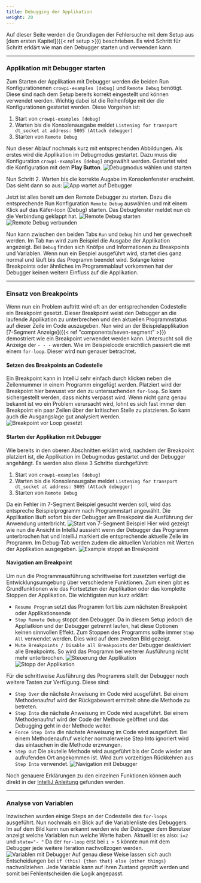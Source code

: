 ```yaml
---
title: Debugging der Applikation
weight: 20
---
```


Auf dieser Seite werden die Grundlagen der Fehlersuche mit dem Setup aus [dem ersten Kapitel]({{< ref setup >}}) beschrieben. Es wird
Schritt für Schritt erklärt wie man den Debugger starten und verwenden kann.

---

### Applikation mit Debugger starten

Zum Starten der Applikation mit Debugger werden die beiden Run Konfigurationenen `crowpi-examples [debug]` und `Remote Debug` benötigt.
Diese sind nach dem Setup bereits korrekt eingestellt und können verwendet werden. Wichtig dabei ist die Reihenfolge mit der die
Konfigurationen gestartet werden. Diese Vorgehen ist:

1. Start von `crowpi-examples [debug]`
2. Warten bis die Konsolenausgabe meldet `Listening for transport dt_socket at address: 5005 (Attach debugger)`
3. Starten von `Remote Debug`

Nun dieser Ablauf nochmals kurz mit entsprechenden Abbildungen. Als erstes wird die Applikation im Debugmodus gestartet. Dazu muss die
Konfiguration `crowpi-examples [debug]` angewählt werden. Gestartet wird die Konfiguration mit dem **Play Button**.
![Debugmodus wählen und starten](/fhnw-crowpi/images/basics/intellij-select-and-start-debug.JPG)

Nun Schritt 2. Warten bis die korrekte Augabe im Konsolenfenster erscheint. Das sieht dann so aus:
![App wartet auf Debugger](/fhnw-crowpi/images/basics/intellij-waiting-for-debugger.JPG?height=500px)

Jetzt ist alles bereit um den Remote Debugger zu starten. Dazu die entsprechende Run Konfiguration `Remote Debug` auswählen und mit einem
Klick auf das Käfer-Icon (Debug) starten. Das Debugfenster meldet nun ob die Verbindung geklappt hat.
![Remote Debug starten](/fhnw-crowpi/images/basics/intellij-start-remote-debug.JPG)
![Remote Debug verbunden](/fhnw-crowpi/images/basics/intellij-debug-connected.JPG)

Nun kann zwischen den beiden Tabs `Run` und `Debug` hin und her gewechselt werden. Im Tab `Run` wird zum Beispiel die Ausgabe der
Applikation angezeigt. Bei `Debug` finden sich Knöfpe und Informationen zu Breakpoints und Variablen. Wenn nun ein Bespiel ausgeführt wird,
startet dies ganz normal und läuft bis das Programm beendet wird. Solange keine Breakpoints oder ähnliches im Programmablauf vorkommen hat
der Debugger keinen weitern Einfluss auf die Applikation.

---

### Einsatz von Breakpoints

Wenn nun ein Problem auftritt wird oft an der entsprechenden Codestelle ein Breakpoint gesetzt. Dieser Breakpoint weist den Debugger an die
laufende Applikation zu unterbrechen und den aktuellen Programmstatus auf dieser Zeile im Code auszugeben. Nun wird an der
Beispielapplikation [7-Segment Anzeige]({{< ref "components/seven-segment"  >}}) demostriert wie ein Breakpoint verwendet werden kann.
Untersucht soll die Anzeige der `- - -` werden. Wie im Beispielcode ersichtlich passiert die mit einem `for-loop`. Dieser wird nun genauer
betrachtet.

#### Setzen des Breakpoints an Codestelle

Ein Breakpoint kann in IntelliJ sehr einfach durch klicken neben die Zeilennummer in einem Programm eingefügt werden. Platziert wird der
Breakpoint hier bewusst vor den zu untersuchenden `for-loop`. So kann sichergestellt werden, dass nichts verpasst wird. Wenn nicht ganz
genau bekannt ist wo ein Problem verursacht wird, lohnt es sich fast immer den Breakpoint ein paar Zeilen über der kritischen Stelle zu
platzieren. So kann auch die Ausgangslage gut analysiert werden.
![Breakpoint vor Loop gesetzt](/fhnw-crowpi/images/basics/intellij-setbreakpoint-before-loop.JPG)

#### Starten der Applikation mit Debugger

Wie bereits in den oberen Abschnitten erklärt wird, nachdem der Breakpoint platziert ist, die Applikation im Debugmodus gestartet und der
Debugger angehängt. Es werden also diese 3 Schritte durchgeführt:

1. Start von `crowpi-examples [debug]`
2. Warten bis die Konsolenausgabe meldet `Listening for transport dt_socket at address: 5005 (Attach debugger)`
3. Starten von `Remote Debug`

Da ein Fehler im 7-Segment Beispiel gesucht werden soll, wird das entspreche Beispielprogramm nach Programmstart angewählt. Die Applikation
läuft sofort bis der Debugger am Breakpoint die Ausführung der Anwendung unterbricht.
![Start von 7-Segment Beispiel](/fhnw-crowpi/images/basics/intellij-start-sevensegment.JPG)
Hier wird gezeigt wie nun die Ansicht in IntelliJ aussieht wenn der Debugger das Programm unterbrochen hat und IntelliJ markiert die
entsprechende aktuelle Zeile im Programm. Im Debug-Tab werden zudem die aktuellen Variablen mit Werten der Applikation ausgegeben.
![Example stoppt an Breakpoint](/fhnw-crowpi/images/basics/intellij-debugger-stopped-at-breakpoint.JPG)

#### Navigation am Breakpoint

Um nun die Programmausführung schrittweise fort zusetzten verfügt die Entwicklungsumgebung über verschiedene Funktionen. Zum einen gibt es
Grundfunktionen wie das Fortsetzten der Applikation oder das komplette Stoppen der Applikation. Die wichtigsten nun kurz erklärt:

- `Resume Program` setzt das Programm fort bis zum nächsten Breakpoint oder Applikationsende
- `Stop Remote Debug` stoppt den Debugger. Da in diesem Setup jedoch die Appliatkion und der Debugger getrennt laufen, hat diese Optionen
  keinen sinnvollen Effekt. Zum Stoppen des Programms sollte immer `Stop All` verwendet werden. Dies wird auf dem zweiten Bild gezeigt.
- `Mute Breakpoints / Disable all Breakpoints` der Debugger deaktiviert alle Breakpoints. So wird das Programm bei weiterer Ausführung nicht
  mehr unterbrochen.
  ![Steuerung der Applikation](/fhnw-crowpi/images/basics/intellij-application-controls.JPG)
  ![Stopp der Applikation](/fhnw-crowpi/images/basics/intellij-stop-program.JPG)

Für die schrittweise Ausführung des Programms stellt der Debugger noch weitere Tasten zur Verfügung. Diese sind:

- `Step Over` die nächste Anweisung im Code wird ausgeführt. Bei einem Methodenaufruf wird der Rückgabewert ermittelt ohne die Methode zu
  betreten.
- `Step Into` die nächste Anweisung im Code wird ausgeführt. Bei einem Methodenaufruf wird der Code der Methode geöffnet und das Debugging
  geht in der Methode weiter.
- `Force Step Into` die nächste Anweisung im Code wird ausgeführt. Bei einem Methodenaufruf welcher normalerweise Step Into ignoriert wird
  das eintauchen in die Methode erzwungen.
- `Step Out` Die akutelle Methode wird ausgeführt bis der Code wieder am aufrufenden Ort angekommen ist. Wird zum vorzeitigen Rückkehren
  aus `Step Into` verwendet.
  ![Navigation mit Debugger](/fhnw-crowpi/images/basics/intellij-debug-navigations.JPG)

Noch genauere Erklärungen zu den einzelnen Funktionen können auch direkt in
der [IntelliJ Anleitung](https://www.jetbrains.com/help/idea/stepping-through-the-program.html) gefunden werden.

---

### Analyse von Variablen
Inzwischen wurden einige Steps an der Codestelle des `for-loops` ausgeführt. Nun nochmals ein Blick auf die Variablenliste des Debuggers.
Im auf dem Bild kann nun erkannt werden wie der Debugger dem Benutzer anzeigt welche Variablen nun welche Werte haben. Aktuell ist es 
also:  `i=2` und `state="- "`
Da der `for-loop` erst bei `i > 5` könnte nun mit dem Debugger jede weitere Iteration nachvollzogen werden.
![Variablen mit Debugger](/fhnw-crowpi/images/basics/intellij-shows-variables.JPG)
Auf genau diese Weise lassen sich auch Entscheidungen bei `if (this) {then that} else {other things}` nachvollziehen. Jede Variable kann 
auf ihren Zustand geprüft werden und somit bei Fehlentscheiden die Logik angepasst.
